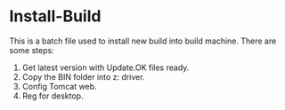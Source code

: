 # Install-Build
This is a batch file used to install new build into build machine. There are some steps:
1. Get latest version with Update.OK files ready.
2. Copy the BIN folder into z: driver.
3. Config Tomcat web.
4. Reg for desktop.
